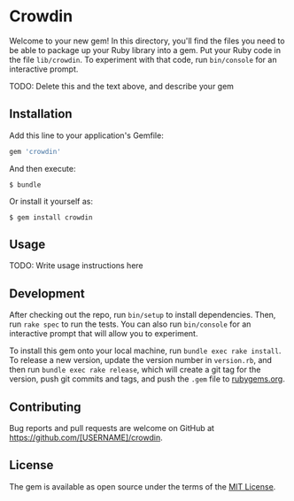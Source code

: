 # Crowdin

Welcome to your new gem! In this directory, you'll find the files you need to be able to package up your Ruby library into a gem. Put your Ruby code in the file `lib/crowdin`. To experiment with that code, run `bin/console` for an interactive prompt.

TODO: Delete this and the text above, and describe your gem

## Installation

Add this line to your application's Gemfile:

```ruby
gem 'crowdin'
```

And then execute:

    $ bundle

Or install it yourself as:

    $ gem install crowdin

## Usage

TODO: Write usage instructions here

## Development

After checking out the repo, run `bin/setup` to install dependencies. Then, run `rake spec` to run the tests. You can also run `bin/console` for an interactive prompt that will allow you to experiment.

To install this gem onto your local machine, run `bundle exec rake install`. To release a new version, update the version number in `version.rb`, and then run `bundle exec rake release`, which will create a git tag for the version, push git commits and tags, and push the `.gem` file to [rubygems.org](https://rubygems.org).

## Contributing

Bug reports and pull requests are welcome on GitHub at https://github.com/[USERNAME]/crowdin.

## License

The gem is available as open source under the terms of the [MIT License](http://opensource.org/licenses/MIT).
